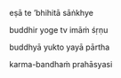 eṣā te ’bhihitā sāṅkhye

buddhir yoge tv imāṁ śṛṇu

buddhyā yukto yayā pārtha

karma-bandhaṁ prahāsyasi